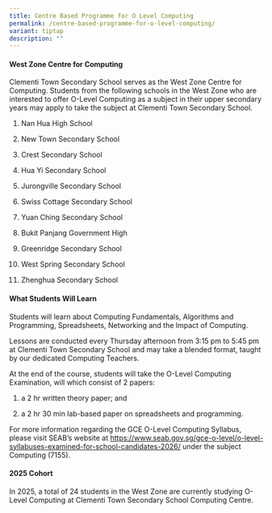 ```yaml
---
title: Centre Based Programme for O Level Computing
permalink: /centre-based-programme-for-o-level-computing/
variant: tiptap
description: ""
---
```

<h4><strong>West Zone Centre for Computing</strong></h4>
<p></p>
<p>Clementi Town Secondary School serves as the West Zone Centre for Computing.
Students from the following schools in the West Zone who are interested
to offer O-Level Computing as a subject in their upper secondary years
may apply to take the subject at Clementi Town Secondary School.</p>
<ol data-tight="true" class="tight">
<li>
<p>Nan Hua High School</p>
</li>
<li>
<p>New Town Secondary School</p>
</li>
<li>
<p>Crest Secondary School</p>
</li>
<li>
<p>Hua Yi Secondary School</p>
</li>
<li>
<p>Jurongville Secondary School</p>
</li>
<li>
<p>Swiss Cottage Secondary School</p>
</li>
<li>
<p>Yuan Ching Secondary School</p>
</li>
<li>
<p>Bukit Panjang Government High</p>
</li>
<li>
<p>Greenridge Secondary School</p>
</li>
<li>
<p>West Spring Secondary School</p>
</li>
<li>
<p>Zhenghua Secondary School</p>
</li>
</ol>
<p></p>
<h4><strong>What Students Will Learn</strong></h4>
<p>Students will learn about Computing Fundamentals, Algorithms and Programming,
Spreadsheets, Networking and the Impact of Computing.</p>
<p>Lessons are conducted every Thursday afternoon from 3:15 pm to 5:45 pm
at Clementi Town Secondary School and may take a blended format, taught
by our dedicated Computing Teachers.</p>
<p>At the end of the course, students will take the O-Level Computing Examination,
will which consist of 2 papers:</p>
<ol data-tight="true" class="tight">
<li>
<p>a 2 hr written theory paper; and</p>
</li>
<li>
<p>a 2 hr 30 min lab-based paper on spreadsheets and programming.</p>
</li>
</ol>
<p>For more information regarding the GCE O-Level Computing Syllabus, please
visit SEAB’s website at <a href="https://www.seab.gov.sg/gce-o-level/o-level-syllabuses-examined-for-school-candidates-2026/" rel="noopener noreferrer nofollow" target="_blank">https://www.seab.gov.sg/gce-o-level/o-level-syllabuses-examined-for-school-candidates-2026/</a> under
the subject Computing (7155).</p>
<p></p>
<h4><strong>2025 Cohort</strong></h4>
<p>In 2025, a total of 24 students in the West Zone are currently studying
O-Level Computing at Clementi Town Secondary School Computing Centre.</p>
<p></p>
<p></p>
<p></p>
<p></p>
<p></p>
<p></p>
<p></p>
<p></p>